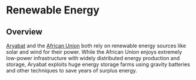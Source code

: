 # Renewable Energy

## Overview

[Aryabat](../../nations/aryabat/) and the [African Union](../../nations/african-union/) both rely on renewable energy sources like solar and wind for their power. While the African Union enjoys extremely low-power infrastructure with widely distributed energy production and storage, Aryabat exploits huge energy storage farms using gravity batteries and other techniques to save years of surplus energy.
